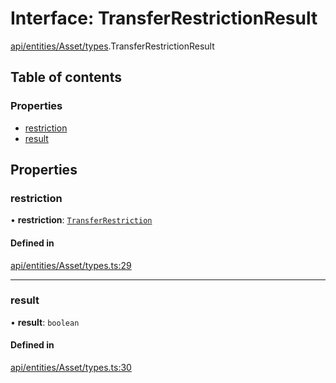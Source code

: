 # Interface: TransferRestrictionResult

[api/entities/Asset/types](../wiki/api.entities.Asset.types).TransferRestrictionResult

## Table of contents

### Properties

- [restriction](../wiki/api.entities.Asset.types.TransferRestrictionResult#restriction)
- [result](../wiki/api.entities.Asset.types.TransferRestrictionResult#result)

## Properties

### restriction

• **restriction**: [`TransferRestriction`](../wiki/types.TransferRestriction)

#### Defined in

[api/entities/Asset/types.ts:29](https://github.com/PolymathNetwork/polymesh-sdk/blob/31dfa0dc/src/api/entities/Asset/types.ts#L29)

___

### result

• **result**: `boolean`

#### Defined in

[api/entities/Asset/types.ts:30](https://github.com/PolymathNetwork/polymesh-sdk/blob/31dfa0dc/src/api/entities/Asset/types.ts#L30)
